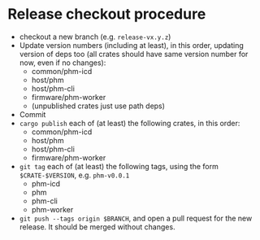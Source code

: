 # Release checkout procedure

* checkout a new branch (e.g. `release-vx.y.z`)
* Update version numbers (including at least), in this order, updating version of deps too (all crates should have same version number for now, even if no changes):
    * common/phm-icd
    * host/phm
    * host/phm-cli
    * firmware/phm-worker
    * (unpublished crates just use path deps)
* Commit
* `cargo publish` each of (at least) the following crates, in this order:
    * common/phm-icd
    * host/phm
    * host/phm-cli
    * firmware/phm-worker
* `git tag` each of (at least) the following tags, using the form `$CRATE-$VERSION`, e.g. `phm-v0.0.1`
    * phm-icd
    * phm
    * phm-cli
    * phm-worker
* `git push --tags origin $BRANCH`, and open a pull request for the new release. It should be merged without changes.
